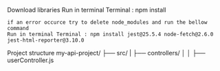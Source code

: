 Download libraries 
    Run in terminal Terminal : npm install

    if an error occurce try to delete node_modules and run the bellow command
    Run in terminal Terminal : npm install jest@25.5.4 node-fetch@2.6.0 jest-html-reporter@3.10.0

Project structure 
my-api-project/
├── src/
|   ├── controllers/
│   │   ├── userController.js
